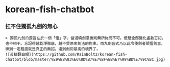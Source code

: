 # korean-fish-chatbot

### 扛不住獨孤九劍的無心
    > 獨孤九劍的要旨在於一個「悟」字，當通曉劍意後則無所施而不可。便是全部變化盡數忘記，也不相干。忘記得越乾淨徹底，越不受原來劍法的拘束。而九劍各式乃以此令使劍者領悟劍意，練到一定程度就是真正的無招，達到劍術最高的境界了。
    ![黃捷翻白眼](https://github.com/RainBoltz/korean-fish-chatbot/blob/master/%E9%BB%83%E6%8D%B7%E7%BF%BB%E7%99%BD%E7%9C%BC.jpg)